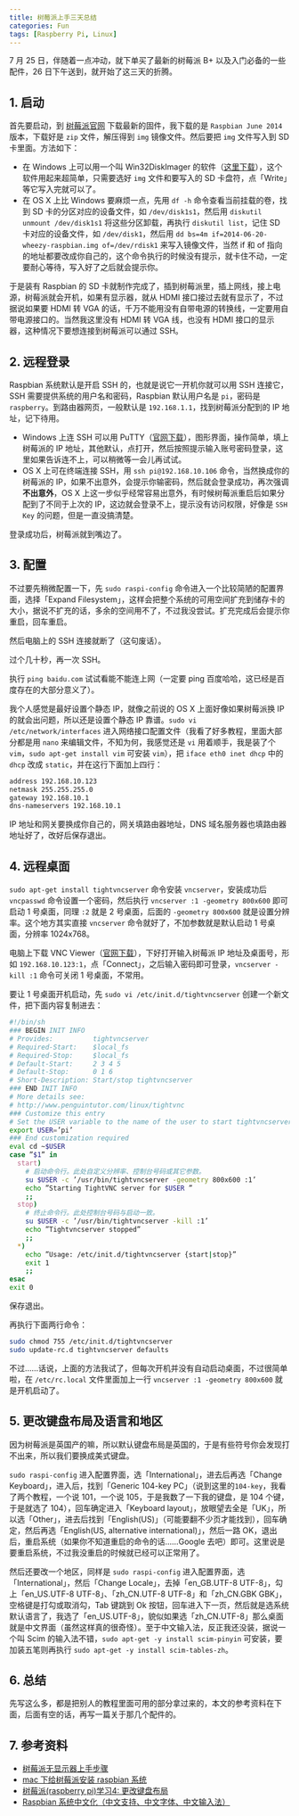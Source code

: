 ```yaml
---
title: 树莓派上手三天总结
categories: Fun
tags: [Raspberry Pi, Linux]
---
```


7 月 25 日，伴随着一点冲动，就下单买了最新的树莓派 B+ 以及入门必备的一些配件，26 日下午送到，就开始了这三天的折腾。

## 1. 启动

首先要启动，到 [树莓派官网](http://www.raspberrypi.org/downloads) 下载最新的固件，我下载的是 `Raspbian June 2014` 版本，下载好是 `zip` 文件，解压得到 `img` 镜像文件。然后要把 `img` 文件写入到 SD 卡里面。方法如下：

- 在 Windows 上可以用一个叫 Win32DiskImager 的软件（[这里下载](http://sourceforge.net/projects/win32diskimager/)），这个软件用起来超简单，只需要选好 `img` 文件和要写入的 SD 卡盘符，点「Write」等它写入完就可以了。
- 在 OS X 上比 Windows 要麻烦一点，先用 `df -h` 命令查看当前挂载的卷，找到 SD 卡的分区对应的设备文件，如 `/dev/disk1s1`，然后用 `diskutil unmount /dev/disk1s1` 将这些分区卸载，再执行 `diskutil list`，记住 SD 卡对应的设备文件，如 `/dev/disk1`，然后用 `dd bs=4m if=2014-06-20-wheezy-raspbian.img of=/dev/rdisk1` 来写入镜像文件，当然 if 和 of 指向的地址都要改成你自己的，这个命令执行的时候没有提示，就卡住不动，一定要耐心等待，写入好了之后就会提示你。

于是装有 Raspbian 的 SD 卡就制作完成了，插到树莓派里，插上网线，接上电源，树莓派就会开机，如果有显示器，就从 HDMI 接口接过去就有显示了，不过据说如果要 HDMI 转 VGA 的话，千万不能用没有自带电源的转换线，一定要用自带电源接口的。当然我这里没有 HDMI 转 VGA 线，也没有 HDMI 接口的显示器，这种情况下要想连接到树莓派可以通过 SSH。

<!-- more -->

## 2. 远程登录

Raspbian 系统默认是开启 SSH 的，也就是说它一开机你就可以用 SSH 连接它，SSH 需要提供系统的用户名和密码，Raspbian 默认用户名是 `pi`，密码是 `raspberry`。到路由器网页，一般默认是 `192.168.1.1`，找到树莓派分配到的 IP 地址，记下待用。

* Windows 上连 SSH 可以用 PuTTY（[官网下载](http://www.putty.org)），图形界面，操作简单，填上树莓派的 IP 地址，其他默认，点打开，然后按照提示输入账号密码登录，这里如果告诉连不上，可以稍微等一会儿再试试。
* OS X 上可在终端连接 SSH，用 `ssh pi@192.168.10.106` 命令，当然换成你的树莓派的 IP，如果不出意外，会提示你输密码，然后就会登录成功，再次强调**不出意外**，OS X 上这一步似乎经常容易出意外，有时候树莓派重启后如果分配到了不同于上次的 IP，这边就会登录不上，提示没有访问权限，好像是 `SSH Key` 的问题，但是一直没搞清楚。

登录成功后，树莓派就到嘴边了。

## 3. 配置

不过要先稍微配置一下，先 `sudo raspi-config` 命令进入一个比较简陋的配置界面，选择「Expand Filesystem」，这样会把整个系统的可用空间扩充到储存卡的大小，据说不扩充的话，多余的空间用不了，不过我没尝试。扩充完成后会提示你重启，回车重启。

然后电脑上的 SSH 连接就断了（这句废话）。

过个几十秒，再一次 SSH。

执行 `ping baidu.com` 试试看能不能连上网（一定要 ping 百度哈哈，这已经是百度存在的大部分意义了）。

我个人感觉是最好设置个静态 IP，就像之前说的 OS X 上面好像如果树莓派换 IP 的就会出问题，所以还是设置个静态 IP 靠谱。`sudo vi /etc/network/interfaces` 进入网络接口配置文件（我看了好多教程，里面大部分都是用 `nano` 来编辑文件，不知为何，我感觉还是 `vi` 用着顺手，我是装了个 `vim`，`sudo apt-get install vim` 可安装 `vim`），把 `iface eth0 inet dhcp` 中的 `dhcp` 改成 `static`，并在这行下面加上四行：

```sh
address 192.168.10.123
netmask 255.255.255.0
gateway 192.168.10.1
dns-nameservers 192.168.10.1
```

IP 地址和网关要换成你自己的，网关填路由器地址，DNS 域名服务器也填路由器地址好了，改好后保存退出。

## 4. 远程桌面

`sudo apt-get install tightvncserver` 命令安装 `vncserver`，安装成功后 `vncpasswd` 命令设置一个密码，然后执行 `vncserver :1 -geometry 800x600` 即可启动 1 号桌面，同理 `:2` 就是 2 号桌面，后面的 `-geometry 800x600` 就是设置分辨率。这个地方其实直接 `vncserver` 命令就好了，不加参数就是默认启动 1 号桌面，分辨率 1024x768。

电脑上下载 VNC Viewer（[官网下载](http://www.realvnc.com/download/viewer/)），下好打开输入树莓派 IP 地址及桌面号，形如 `192.168.10.123:1`，点「Connect」，之后输入密码即可登录，`vncserver -kill :1` 命令可关闭 1 号桌面，不常用。

要让 1 号桌面开机启动，先 `sudo vi /etc/init.d/tightvncserver` 创建一个新文件，把下面内容复制进去：

```sh
#!/bin/sh
### BEGIN INIT INFO
# Provides:          tightvncserver
# Required-Start:    $local_fs
# Required-Stop:     $local_fs
# Default-Start:     2 3 4 5
# Default-Stop:      0 1 6
# Short-Description: Start/stop tightvncserver
### END INIT INFO
# More details see:
# http://www.penguintutor.com/linux/tightvnc
### Customize this entry
# Set the USER variable to the name of the user to start tightvncserver under
export USER=’pi’
### End customization required
eval cd ~$USER
case ”$1” in
  start)
    # 启动命令行。此处自定义分辨率、控制台号码或其它参数。
    su $USER -c ’/usr/bin/tightvncserver -geometry 800x600 :1’
    echo ”Starting TightVNC server for $USER ”
    ;;
  stop)
    # 终止命令行。此处控制台号码与启动一致。
    su $USER -c ’/usr/bin/tightvncserver -kill :1’
    echo ”Tightvncserver stopped”
    ;;
  *)
    echo ”Usage: /etc/init.d/tightvncserver {start|stop}”
    exit 1
    ;;
esac
exit 0
```

保存退出。

再执行下面两行命令：

```sh
sudo chmod 755 /etc/init.d/tightvncserver
sudo update-rc.d tightvncserver defaults
```

不过……话说，上面的方法我试了，但每次开机并没有自动启动桌面，不过很简单啦，在 `/etc/rc.local` 文件里面加上一行 `vncserver :1 -geometry 800x600` 就是开机启动了。

## 5. 更改键盘布局及语言和地区

因为树莓派是英国产的嘛，所以默认键盘布局是英国的，于是有些符号你会发现打不出来，所以我们要换成美式键盘。

`sudo raspi-config` 进入配置界面，选「International」，进去后再选「Change Keyboard」，进入后，找到「Generic 104-key PC」（说到这里的`104-key`，我看了两个教程，一个说 101，一个说 105，于是我数了一下我的键盘，是 104 个键，于是就选了 104），回车确定进入「Keyboard layout」，放眼望去全是「UK」，所以选「Other」，进去后找到「English(US)」（可能要翻不少页才能找到），回车确定，然后再选「English(US, alternative international)」，然后一路 OK，退出后，重启系统（如果你不知道重启的命令的话……Google 去吧）即可。这里说是要重启系统，不过我没重启的时候就已经可以正常用了。

然后还要改一个地区，同样是 `sudo raspi-config` 进入配置界面，选「International」，然后「Change Locale」，去掉「en\_GB.UTF-8 UTF-8」，勾上「en\_US.UTF-8 UTF-8」、「zh\_CN.UTF-8 UTF-8」和「zh\_CN.GBK GBK」，空格键是打勾或取消勾，Tab 键跳到 Ok 按钮，回车进入下一页，然后就是选系统默认语言了，我选了「en\_US.UTF-8」，貌似如果选「zh\_CN.UTF-8」那么桌面就是中文界面（虽然这样真的很奇怪）。至于中文输入法，反正我还没装，据说一个叫 Scim 的输入法不错，`sudo apt-get -y install scim-pinyin` 可安装，要加装五笔则再执行 `sudo apt-get -y install scim-tables-zh`。

## 6. 总结

先写这么多，都是把别人的教程里面可用的部分拿过来的，本文的参考资料在下面，后面有空的话，再写一篇关于那几个配件的。

## 7. 参考资料

- [树莓派无显示器上手步骤](http://ltext.tumblr.com/post/49580927299)
- [mac 下给树莓派安装 raspbian 系统](http://zhangshenjia.com/it/raspberry_pi/mac-raspbian/)
- [树莓派(raspberry pi)学习4: 更改键盘布局](http://blog.csdn.net/c80486/article/details/8460271)
- [Raspbian 系统中文化（中文支持、中文字体、中文输入法）](http://bbs.shumeipai.org/thread-80-1-1.html)
